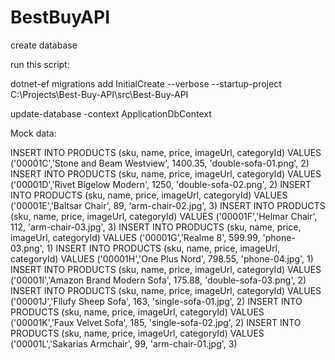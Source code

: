 # BestBuyAPI

create database

run this script:

dotnet-ef migrations add InitialCreate --verbose --startup-project C:\Projects\Best-Buy-API\src\Best-Buy-API

update-database -context ApplicationDbContext

Mock data:

INSERT INTO PRODUCTS (sku, name, price, imageUrl, categoryId) VALUES ('00001C','Stone and Beam Westview', 1400.35, 'double-sofa-01.png', 2)
INSERT INTO PRODUCTS (sku, name, price, imageUrl, categoryId) VALUES ('00001D','Rivet Bigelow Modern', 1250, 'double-sofa-02.png', 2)
INSERT INTO PRODUCTS (sku, name, price, imageUrl, categoryId) VALUES ('00001E','Baltsar Chair', 89, 'arm-chair-02.jpg', 3)
INSERT INTO PRODUCTS (sku, name, price, imageUrl, categoryId) VALUES ('00001F','Helmar Chair', 112, 'arm-chair-03.jpg', 3)
INSERT INTO PRODUCTS (sku, name, price, imageUrl, categoryId) VALUES ('00001G','Realme 8', 599.99, 'phone-03.png', 1)
INSERT INTO PRODUCTS (sku, name, price, imageUrl, categoryId) VALUES ('00001H','One Plus Nord', 798.55, 'phone-04.jpg', 1)
INSERT INTO PRODUCTS (sku, name, price, imageUrl, categoryId) VALUES ('00001I','Amazon Brand Modern Sofa', 175.88, 'double-sofa-03.png', 2)
INSERT INTO PRODUCTS (sku, name, price, imageUrl, categoryId) VALUES ('00001J','Fllufy Sheep Sofa', 163, 'single-sofa-01.jpg', 2)
INSERT INTO PRODUCTS (sku, name, price, imageUrl, categoryId) VALUES ('00001K','Faux Velvet Sofa', 185, 'single-sofa-02.jpg', 2)
INSERT INTO PRODUCTS (sku, name, price, imageUrl, categoryId) VALUES ('00001L','Sakarias Armchair', 99, 'arm-chair-01.jpg', 3)
